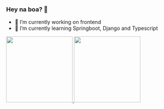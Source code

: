 ### Hey na boa? 👋

- 🔭 I’m currently working on frontend
- 🌱 I’m currently learning Springboot, Django and Typescript

<div>
  <a href="https://github.com/Roddy-B">
  <img height="180em" src="https://github-readme-stats.vercel.app/api?username=Roddy-B&show_icons=true&theme=dark&include_all_commits=true&count_private_true" />
  <img height="180em" src="https://github-readme-stats.vercel.app/api/top-langs/?username=Roddy-B&langs_count=8" />
</div>
